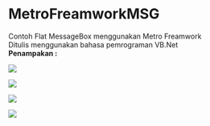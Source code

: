 # MetroFreamworkMSG
Contoh Flat MessageBox menggunakan Metro Freamwork <br>
Ditulis menggunakan bahasa pemrograman VB.Net
<br>
<b> Penampakan : <b>
<p>
<img src="https://i.ibb.co/CHhpXYK/1.jpg"/>
  <p>
    <img src="https://i.ibb.co/56Pw3KK/2.jpg"/>
    <p>
     <img src="https://i.ibb.co/hmRRq31/3.jpg"/> 
      <p>
       <img src="https://i.ibb.co/Pwz1wJ3/4.jpg"/>
    

